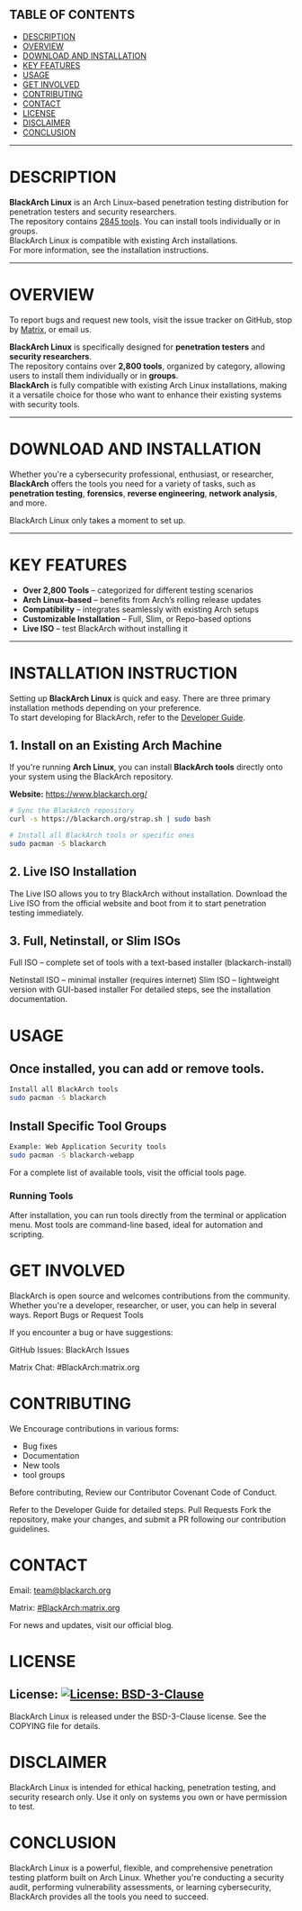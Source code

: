 ## TABLE OF CONTENTS
- [DESCRIPTION](#description)
- [OVERVIEW](#overview)
- [DOWNLOAD AND INSTALLATION](#download-and-installation)
- [KEY FEATURES](#key-features)
- [USAGE](#usage)
- [GET INVOLVED](#get-involved)
- [CONTRIBUTING](#contributing)
- [CONTACT](#contact)
- [LICENSE](#license)
- [DISCLAIMER](#disclaimer)
- [CONCLUSION](#conclusion)

---

# DESCRIPTION
**BlackArch Linux** is an Arch Linux–based penetration testing distribution for penetration testers and security researchers.  
The repository contains [2845 tools](https://www.blackarch.org/tools.html). You can install tools individually or in groups.  
BlackArch Linux is compatible with existing Arch installations.  
For more information, see the installation instructions.

---

# OVERVIEW
To report bugs and request new tools, visit the issue tracker on GitHub, stop by [Matrix](https://matrix.to/#/#BlackArch:matrix.org), or email us.  

**BlackArch Linux** is specifically designed for **penetration testers** and **security researchers**.  
The repository contains over **2,800 tools**, organized by category, allowing users to install them individually or in **groups**.  
**BlackArch** is fully compatible with existing Arch Linux installations, making it a versatile choice for those who want to enhance their existing systems with security tools.

---

# DOWNLOAD AND INSTALLATION
Whether you're a cybersecurity professional, enthusiast, or researcher, **BlackArch** offers the tools you need for a variety of tasks, such as **penetration testing**, **forensics**, **reverse engineering**, **network analysis**, and more.  

BlackArch Linux only takes a moment to set up.

---

# KEY FEATURES
- **Over 2,800 Tools** – categorized for different testing scenarios  
- **Arch Linux–based** – benefits from Arch’s rolling release updates  
- **Compatibility** – integrates seamlessly with existing Arch setups  
- **Customizable Installation** – Full, Slim, or Repo-based options  
- **Live ISO** – test BlackArch without installing it

---

# INSTALLATION INSTRUCTION
Setting up **BlackArch Linux** is quick and easy. There are three primary installation methods depending on your preference.  
To start developing for BlackArch, refer to the [Developer Guide](./docs/HOWTO-DEV.md).

## 1. Install on an Existing Arch Machine
If you're running **Arch Linux**, you can install **BlackArch tools** directly onto your system using the BlackArch repository.

**Website:** https://www.blackarch.org/

```bash
# Sync the BlackArch repository
curl -s https://blackarch.org/strap.sh | sudo bash

# Install all BlackArch tools or specific ones
sudo pacman -S blackarch
```
## 2. Live ISO Installation

The Live ISO allows you to try BlackArch without installation.
Download the Live ISO from the official website and boot from it to start penetration testing immediately.

## 3. Full, Netinstall, or Slim ISOs

Full ISO – complete set of tools with a text-based installer (blackarch-install)
 
Netinstall ISO – minimal installer (requires internet)
Slim ISO – lightweight version with GUI-based installer
For detailed steps, see the installation documentation.

# USAGE

## Once installed, you can add or remove tools.

```bash
Install all BlackArch tools
sudo pacman -S blackarch
```

## Install Specific Tool Groups

```bash
Example: Web Application Security tools
sudo pacman -S blackarch-webapp
```

For a complete list of available tools, visit the official tools page.

### Running Tools
After installation, you can run tools directly from the terminal or application menu.
Most tools are command-line based, ideal for automation and scripting.

# GET INVOLVED

BlackArch is open source and welcomes contributions from the community.
Whether you're a developer, researcher, or user, you can help in several ways.
Report Bugs or Request Tools

If you encounter a bug or have suggestions:

GitHub Issues: BlackArch Issues

Matrix Chat: #BlackArch:matrix.org

# CONTRIBUTING

We Encourage contributions in various forms:

* Bug fixes
* Documentation
* New tools 
* tool groups

Before contributing, Review our Contributor Covenant Code of Conduct.

Refer to the Developer Guide for detailed steps.
Pull Requests
Fork the repository, make your changes, and submit a PR following our contribution guidelines.

# CONTACT

Email: team@blackarch.org

Matrix: [#BlackArch:matrix.org](https://matrix.to/#/#BlackArch:matrix.org)

For news and updates, visit our official blog.

# LICENSE

## License: [![License: BSD-3-Clause](https://img.shields.io/badge/License-BSD--3--Clause-blue.svg)](https://opensource.org/licenses/BSD-3-Clause)


BlackArch Linux is released under the BSD-3-Clause license. See the COPYING file for details.

# DISCLAIMER

BlackArch Linux is intended for ethical hacking, penetration testing, and security research only.
Use it only on systems you own or have permission to test.

# CONCLUSION

BlackArch Linux is a powerful, flexible, and comprehensive penetration testing platform built on Arch Linux.
Whether you're conducting a security audit, performing vulnerability assessments, or learning cybersecurity, BlackArch provides all the tools you need to succeed.

